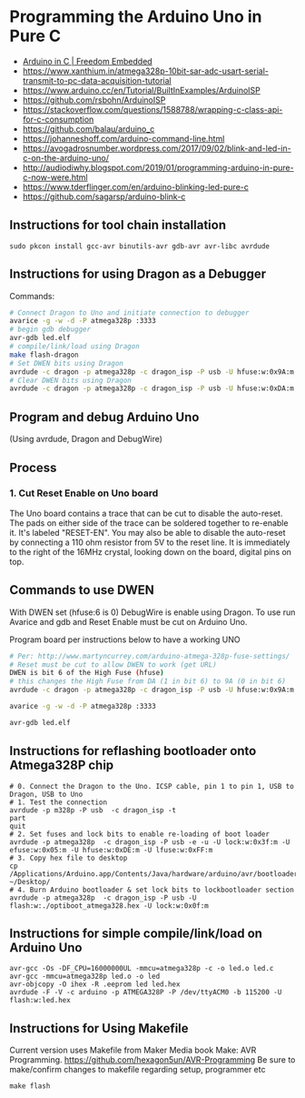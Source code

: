 # Programming the Arduino Uno in Pure C
* [Arduino in C | Freedom Embedded](https://balau82.wordpress.com/arduino-in-c/)
* https://www.xanthium.in/atmega328p-10bit-sar-adc-usart-serial-transmit-to-pc-data-acquisition-tutorial
* https://www.arduino.cc/en/Tutorial/BuiltInExamples/ArduinoISP
* https://github.com/rsbohn/ArduinoISP
* https://stackoverflow.com/questions/1588788/wrapping-c-class-api-for-c-consumption
* https://github.com/balau/arduino_c
* https://johanneshoff.com/arduino-command-line.html
* https://avogadrosnumber.wordpress.com/2017/09/02/blink-and-led-in-c-on-the-arduino-uno/
* http://audiodiwhy.blogspot.com/2019/01/programming-arduino-in-pure-c-now-were.html
* https://www.tderflinger.com/en/arduino-blinking-led-pure-c
* https://github.com/sagarsp/arduino-blink-c



## Instructions for tool chain installation
```
sudo pkcon install gcc-avr binutils-avr gdb-avr avr-libc avrdude
```
## Instructions for using Dragon as a Debugger
Commands:
```bash
# Connect Dragon to Uno and initiate connection to debugger
avarice -g -w -d -P atmega328p :3333
# begin gdb debugger
avr-gdb led.elf
# compile/link/load using Dragon
make flash-dragon
# Set DWEN bits using Dragon
avrdude -c dragon -p atmega328p -c dragon_isp -P usb -U hfuse:w:0x9A:m
# Clear DWEN bits using Dragon
avrdude -c dragon -p atmega328p -c dragon_isp -P usb -U hfuse:w:0xDA:m
```

## Program and debug Arduino Uno
(Using avrdude, Dragon and DebugWire)
## Process
### 1. Cut Reset Enable on Uno board
The Uno board contains a trace that can be cut to disable the auto-reset. The pads on either side of the trace can be soldered together to re-enable it. It's labeled "RESET-EN". You may also be able to disable the auto-reset by connecting a 110 ohm resistor from 5V to the reset line. It is immediately to the right of the 16MHz crystal, looking down on the board, digital pins on top.


## Commands to use DWEN
With DWEN set (hfuse:6 is 0) DebugWire is enable using Dragon. To use run Avarice and gdb and Reset Enable must be cut on Arduino Uno. 

Program board per instructions below to have a working UNO
```bash
# Per: http://www.martyncurrey.com/arduino-atmega-328p-fuse-settings/
# Reset must be cut to allow DWEN to work (get URL)
DWEN is bit 6 of the High Fuse (hfuse)
# this changes the High Fuse from DA (1 in bit 6) to 9A (0 in bit 6)
avrdude -c dragon -p atmega328p -c dragon_isp -P usb -U hfuse:w:0x9A:m 

avarice -g -w -d -P atmega328p :3333

avr-gdb led.elf

```

## Instructions for reflashing bootloader onto Atmega328P chip
```
# 0. Connect the Dragon to the Uno. ICSP cable, pin 1 to pin 1, USB to Dragon, USB to Uno
# 1. Test the connection
avrdude -p m328p -P usb  -c dragon_isp -t
part
quit
# 2. Set fuses and lock bits to enable re-loading of boot loader
avrdude -p atmega328p  -c dragon_isp -P usb -e -u -U lock:w:0x3f:m -U efuse:w:0x05:m -U hfuse:w:0xDE:m -U lfuse:w:0xFF:m
# 3. Copy hex file to desktop
cp /Applications/Arduino.app/Contents/Java/hardware/arduino/avr/bootloaders/optiboot/optiboot_atmega328.hex ~/Desktop/
# 4. Burn Arduino bootloader & set lock bits to lockbootloader section
avrdude -p atmega328p  -c dragon_isp -P usb -U flash:w:./optiboot_atmega328.hex -U lock:w:0x0f:m
```

## Instructions for simple compile/link/load on Arduino Uno
```
avr-gcc -Os -DF_CPU=16000000UL -mmcu=atmega328p -c -o led.o led.c
avr-gcc -mmcu=atmega328p led.o -o led
avr-objcopy -O ihex -R .eeprom led led.hex
avrdude -F -V -c arduino -p ATMEGA328P -P /dev/ttyACM0 -b 115200 -U flash:w:led.hex
```

## Instructions for Using Makefile
Current version uses Makefile from Maker Media book Make: AVR Programming.
https://github.com/hexagon5un/AVR-Programming
Be sure to make/confirm changes to makefile regarding setup, programmer etc
```
make flash
```

